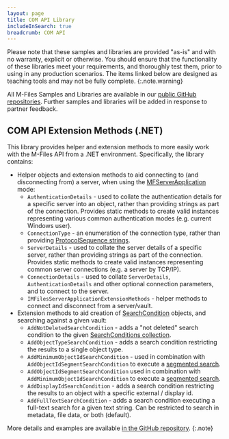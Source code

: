 ```yaml
---
layout: page
title: COM API Library
includeInSearch: true
breadcrumb: COM API
---
```


Please note that these samples and libraries are provided "as-is" and with no warranty, explicit or otherwise. You should ensure that the functionality of these libraries meet your requirements, and thoroughly test them, prior to using in any production scenarios.  The items linked below are designed as teaching tools and may not be fully complete.
{:.note.warning}

All M-Files Samples and Libraries are available in our [public GitHub repositories](https://github.com/m-files/MFilesSamplesAndLibraries/).  Further samples and libraries will be added in response to partner feedback.

## COM API Extension Methods (.NET)

This library provides helper and extension methods to more easily work with the M-Files API from a .NET environment.  Specifically, the library contains:

* Helper objects and extension methods to aid connecting to (and disconnecting from) a server, when using the [MFServerApplication](https://developer.m-files.com/APIs/COM-API/Reference/index.html#MFilesAPI~MFilesServerApplication.html) mode:
    * `AuthenticationDetails` - used to collate the authentication details for a specific server into an object, rather than providing strings as part of the connection.  Provides static methods to create valid instances representing various common authentication modes (e.g. current Windows user).
    * `ConnectionType` - an enumeration of the connection type, rather than providing [ProtocolSequence strings](https://developer.m-files.com/APIs/COM-API/Reference/index.html#MFilesAPI~MFilesServerApplication~Connect.html).
    * `ServerDetails` - used to collate the server details of a specific server, rather than providing strings as part of the connection.  Provides static methods to create valid instances representing common server connections (e.g. a server by TCP/IP).
    * `ConnectionDetails` - used to collate `ServerDetails`, `AuthenticationDetails` and other optional connection parameters, and to connect to the server.
    * `IMFilesServerApplicationExtensionMethods` - helper methods to connect and disconnect from a server/vault.
* Extension methods to aid creation of [SearchCondition](https://developer.m-files.com/APIs/COM-API/Reference/index.html#MFilesAPI~SearchCondition.html) objects, and searching against a given vault:
    * `AddNotDeletedSearchCondition` - adds a "not deleted" search condition to the given [SearchConditions collection](https://developer.m-files.com/APIs/COM-API/Reference/index.html#MFilesAPI~SearchConditions.html).
    * `AddObjectTypeSearchCondition` - adds a search condition restricting the results to a single object type.
    * `AddMinimumObjectIdSearchCondition` - used in combination with `AddObjectIdSegmentSearchCondition` to execute a [segmented search](https://github.com/M-Files/MFilesSamplesAndLibraries/tree/master/Samples/COM%20API/SegmentedSearch).
    * `AddObjectIdSegmentSearchCondition` used in combination with `AddMinimumObjectIdSearchCondition` to execute a [segmented search](https://github.com/M-Files/MFilesSamplesAndLibraries/tree/master/Samples/COM%20API/SegmentedSearch).
    * `AddDisplayIdSearchCondition` - adds a search condition restricting the results to an object with a specific external / display id.
    * `AddFullTextSearchCondition` - adds a search condition executing a full-text search for a given text string.  Can be restricted to search in metadata, file data, or both (default).

More details and examples are available [in the GitHub repository](https://github.com/M-Files/MFilesSamplesAndLibraries/tree/master/Libraries/MFaaP.MFilesAPI#readme).
{:.note}